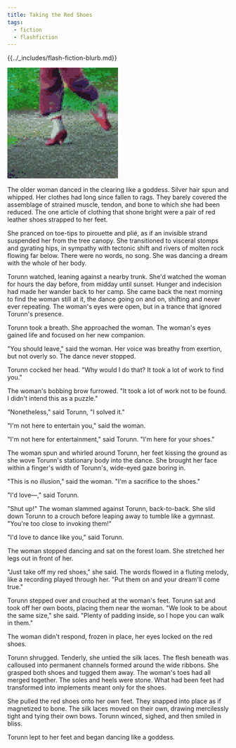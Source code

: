 ```yaml
---
title: Taking the Red Shoes
tags:
  - fiction
  - flashfiction
---
```


{{../_includes/flash-fiction-blurb.md}}

<!--more-->

<img src="./cover.png" class="fullwidth" />

The older woman danced in the clearing like a goddess. Silver hair spun and whipped. Her clothes had long since fallen to rags. They barely covered the assemblage of strained muscle, tendon, and bone to which she had been reduced. The one article of clothing that shone bright were a pair of red leather shoes strapped to her feet.

She pranced on toe-tips to pirouette and plié, as if an invisible strand suspended her from the tree canopy. She transitioned to visceral stomps and gyrating hips, in sympathy with tectonic shift and rivers of molten rock flowing far below. There were no words, no song. She was dancing a dream with the whole of her body.

Torunn watched, leaning against a nearby trunk. She'd watched the woman for hours the day before, from midday until sunset. Hunger and indecision had made her wander back to her camp. She came back the next morning to find the woman still at it, the dance going on and on, shifting and never ever repeating. The woman's eyes were open, but in a trance that ignored Torunn's presence.

Torunn took a breath. She approached the woman. The woman's eyes gained life and focused on her new companion.

"You should leave," said the woman. Her voice was breathy from exertion, but not overly so. The dance never stopped.

Torunn cocked her head. "Why would I do that? It took a lot of work to find you."

The woman's bobbing brow furrowed. "It took a lot of work not to be found. I didn't intend this as a puzzle."

"Nonetheless," said Torunn, "I solved it."

"I'm not here to entertain you," said the woman.

"I'm not here for entertainment," said Torunn. "I'm here for your shoes."

The woman spun and whirled around Torunn, her feet kissing the ground as she wove Torunn's stationary body into the dance. She brought her face within a finger's width of Torunn's, wide-eyed gaze boring in.

"This is no illusion," said the woman. "I'm a sacrifice to the shoes."

"I'd love—," said Torunn.

"Shut up!" The woman slammed against Torunn, back-to-back. She slid down Torunn to a crouch before leaping away to tumble like a gymnast. "You're too close to invoking them!"

"I'd love to dance like you," said Torunn.

The woman stopped dancing and sat on the forest loam. She stretched her legs out in front of her.

"Just take off my red shoes," she said. The words flowed in a fluting melody, like a recording played through her. "Put them on and your dream'll come true."

Torunn stepped over and crouched at the woman's feet. Torunn sat and took off her own boots, placing them near the woman. "We look to be about the same size," she said. "Plenty of padding inside, so I hope you can walk in them."

The woman didn't respond, frozen in place, her eyes locked on the red shoes.

Torunn shrugged. Tenderly, she untied the silk laces. The flesh beneath was calloused into permanent channels formed around the wide ribbons. She grasped both shoes and tugged them away. The woman's toes had all merged together. The soles and heels were stone. What had been feet had transformed into implements meant only for the shoes.

She pulled the red shoes onto her own feet. They snapped into place as if magnetized to bone. The silk laces moved on their own, drawing mercilessly tight and tying their own bows. Torunn winced, sighed, and then smiled in bliss.

Torunn lept to her feet and began dancing like a goddess.
